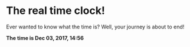 # The real time clock!

Ever wanted to know what the time is? Well, your journey is about to end!

**The time is Dec 03, 2017, 14:56**